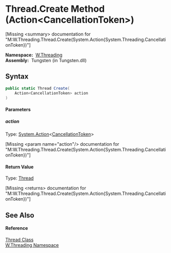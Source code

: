 Thread.Create Method (Action&lt;CancellationToken>)
===================================================
   
[Missing &lt;summary> documentation for "M:W.Threading.Thread.Create(System.Action{System.Threading.CancellationToken})"]


  **Namespace:**  [W.Threading][1]  
  **Assembly:**  Tungsten (in Tungsten.dll)

Syntax
------

```csharp
public static Thread Create(
	Action<CancellationToken> action
)
```

#### Parameters

##### *action*
Type: [System.Action][2]&lt;[CancellationToken][3]>  

[Missing &lt;param name="action"/> documentation for "M:W.Threading.Thread.Create(System.Action{System.Threading.CancellationToken})"]


#### Return Value
Type: [Thread][4]  

[Missing &lt;returns> documentation for "M:W.Threading.Thread.Create(System.Action{System.Threading.CancellationToken})"]


See Also
--------

#### Reference
[Thread Class][4]  
[W.Threading Namespace][1]  

[1]: ../README.md
[2]: http://msdn.microsoft.com/en-us/library/018hxwa8
[3]: http://msdn.microsoft.com/en-us/library/dd384802
[4]: README.md